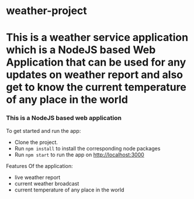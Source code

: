 # weather-project
# This is a weather service application which is a NodeJS based Web Application that can be used for any updates on weather report and also get to know the current temperature of any place in the world

### This is a NodeJS based web application

To get started and run the app:

- Clone the project.
- Run `npm install` to install the corresponding node packages
- Run `npm start` to run the app on [http://localhost:3000](http://localhost:3000)

Features Of the application:

- live weather report
- current weather broadcast
- current temperature of any place in the world



